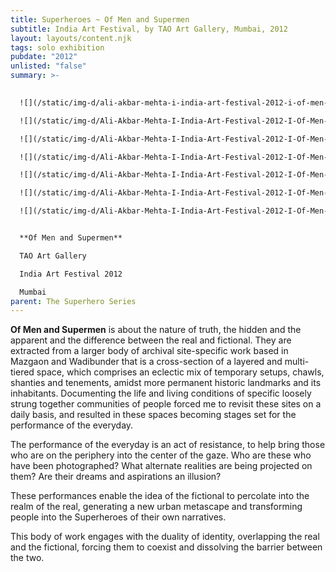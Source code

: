 ```yaml
---
title: Superheroes ~ Of Men and Supermen
subtitle: India Art Festival, by TAO Art Gallery, Mumbai, 2012
layout: layouts/content.njk
tags: solo exhibition
pubdate: "2012"
unlisted: "false"
summary: >-
  

  ![](/static/img-d/ali-akbar-mehta-i-india-art-festival-2012-i-of-men-and-supermen-01-lenticular-and-vinyl-on-archival-mount-88-x-114-cm-edition-2_lo-res-for-web.jpg)

  ![](/static/img-d/Ali-Akbar-Mehta-I-India-Art-Festival-2012-I-Of-Men-and-Supermen-02,-Lenticular-and-vinyl-on-archival-mount,--88-x-114-cm,-edition-2_lo-res-for-web-1.jpg)

  ![](/static/img-d/Ali-Akbar-Mehta-I-India-Art-Festival-2012-I-Of-Men-and-Supermen-03,-Lenticular-and-vinyl-on-archival-mount,--88-x-114-cm,-edition-2_lo-res-for-web.jpg)

  ![](/static/img-d/Ali-Akbar-Mehta-I-India-Art-Festival-2012-I-Of-Men-and-Supermen-04,-Lenticular-and-vinyl-on-archival-mount,--57-x-92-cm,-edition-1_lo-res-for-web-1.jpg)

  ![](/static/img-d/Ali-Akbar-Mehta-I-India-Art-Festival-2012-I-Of-Men-and-Supermen-05,-Lenticular-and-vinyl-on-archival-mount,--57-x-92-cm,-edition-1_lo-res-for-web-1.jpg)

  ![](/static/img-d/Ali-Akbar-Mehta-I-India-Art-Festival-2012-I-Of-Men-and-Supermen-06,-Lenticular-and-vinyl-on-archival-mount,--57-x-92-cm,-edition-1_lo-res-for-web-1.jpg)

  ![](/static/img-d/Ali-Akbar-Mehta-I-India-Art-Festival-2012-I-Of-Men-and-Supermen-07,-Lenticular-and-vinyl-on-archival-mount,--57-x-92-cm,-edition-1_lo-res-for-web-1.jpg)


  **Of Men and Supermen**

  TAO Art Gallery

  India Art Festival 2012

  Mumbai
parent: The Superhero Series
---
```

**Of Men and Supermen** is about the nature of truth, the hidden and the apparent and the difference between the real and fictional. They are extracted from a larger body of archival site-specific work based in Mazgaon and Wadibunder that is a cross-section of a layered and multi-tiered space, which comprises an eclectic mix of temporary setups, chawls, shanties and tenements, amidst more permanent historic landmarks and its inhabitants. Documenting the life and living conditions of specific loosely strung together communities of people forced me to revisit these sites on a daily basis, and resulted in these spaces becoming stages set for the performance of the everyday.

The performance of the everyday is an act of resistance, to help bring those who are on the periphery into the center of the gaze. Who are these who have been photographed? What alternate realities are being projected on them? Are their dreams and aspirations an illusion?

These performances enable the idea of the fictional to percolate into the realm of the real, generating a new urban metascape and transforming people into the Superheroes of their own narratives.

This body of work engages with the duality of identity, overlapping the real and the fictional, forcing them to coexist and dissolving the barrier between the two.